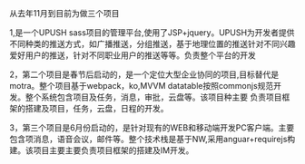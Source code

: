 从去年11月到目前为做三个项目

1,是一个UPUSH sass项目的管理平台,使用了JSP+jquery。UPUSH为开发者提供不同种类的推送方式，如广播推送，分组推送，基于地理位置的推送针对不同兴趣爱好用户的推送，针对不同职业用户的推送等等。负责整个平台的开发


2，第二个项目是春节后启动的，是一个定位大型企业协同的项目,目标替代是motra。整个项目基于webpack，ko,MVVM datatable按照commonjs规范开发。整个系统包含项目及任务，消息，审批，云盘等。该项目种主要
负责项目框架的搭建及项目，任务，云盘，日程的开发。



3，第三个项目是6月份启动的，是针对现有的WEB和移动端开发PC客户端。主要包含项消息，语音会议，邮件等。整个技术栈是基于NW,采用anguar+requirejs构建。该项目主要主要负责项目框架的搭建及IM开发。








